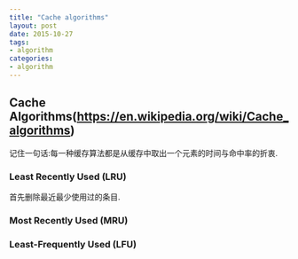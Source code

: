 ```yaml
---
title: "Cache algorithms"
layout: post
date: 2015-10-27
tags:
- algorithm
categories:
- algorithm
---
```


## Cache Algorithms(https://en.wikipedia.org/wiki/Cache_algorithms)

记住一句话:每一种缓存算法都是从缓存中取出一个元素的时间与命中率的折衷.

### Least Recently Used (LRU)

首先删除最近最少使用过的条目.

### Most Recently Used (MRU)

### Least-Frequently Used (LFU)
